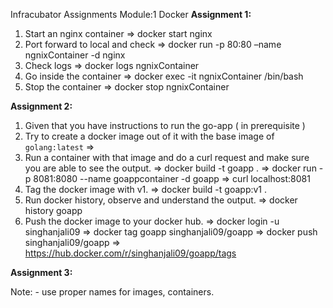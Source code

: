 Infracubator Assignments
Module:1 Docker
**Assignment 1:**
  1. Start an nginx container =>  docker start nginx
  2. Port forward to local and check => docker run -p 80:80 –name ngnixContainer -d nginx
  3. Check logs => docker logs ngnixContainer
  4. Go inside the container => docker exec -it ngnixContainer /bin/bash
  5. Stop the container => docker stop ngnixContainer
  
**Assignment 2:**
  1. Given that you have instructions to run the go-app ( in prerequisite )
  2. Try to create a docker image out of it with the base image of `golang:latest` =>
  3. Run a container with that image and do a curl request and make sure you are able to see the output. 
    => docker build -t goapp .
    => docker run -p 8081:8080 --name goappcontainer -d goapp
    => curl localhost:8081
  4. Tag the docker image with v1. => docker build -t goapp:v1 .
  5. Run docker history, observe and understand the output. => docker history goapp
  6. Push the docker image to your docker hub. 
    => docker login -u singhanjali09
    => docker tag goapp singhanjali09/goapp
    => docker push singhanjali09/goapp
    => https://hub.docker.com/r/singhanjali09/goapp/tags

**Assignment 3:**

Note: - use proper names for images, containers.

